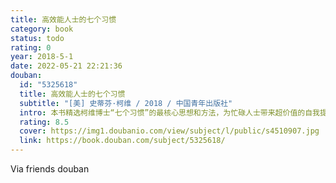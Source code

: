 ```yaml
---
title: 高效能人士的七个习惯
category: book
status: todo
rating: 0
year: 2018-5-1
date: 2022-05-21 22:21:36
douban:
  id: "5325618"
  title: 高效能人士的七个习惯
  subtitle: "[美] 史蒂芬·柯维 / 2018 / 中国青年出版社"
  intro: 本书精选柯维博士“七个习惯”的最核心思想和方法，为忙碌人士带来超价值的自我提升体验。用最少的时间，参透高效能人士的持续成功之路。
  rating: 8.5
  cover: https://img1.doubanio.com/view/subject/l/public/s4510907.jpg
  link: https://book.douban.com/subject/5325618/
---
```


Via friends douban 